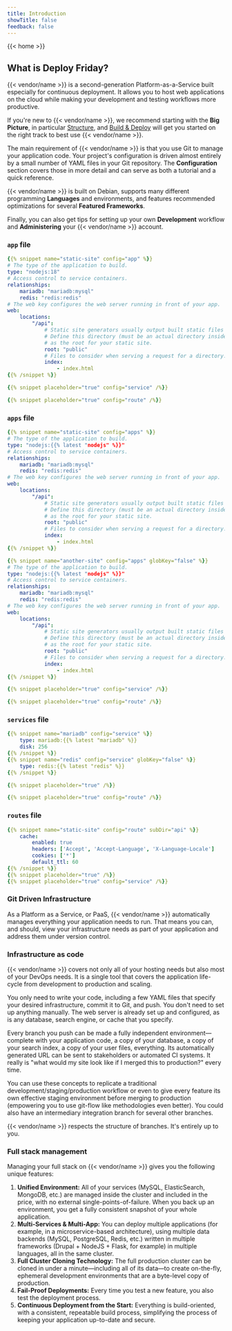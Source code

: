 ```yaml
---
title: Introduction
showTitle: false
feedback: false
---
```


{{< home >}}

## What is Deploy Friday?

{{< vendor/name >}} is a second-generation Platform-as-a-Service built especially for continuous deployment.
It allows you to host web applications on the cloud while making your development and testing workflows more productive.

If you're new to {{< vendor/name >}}, we recommend starting with the **Big Picture**, in particular [Structure](/overview/structure.md), and [Build & Deploy](/overview/build-deploy.md) will get you started on the right track to best use {{< vendor/name >}}.

The main requirement of {{< vendor/name >}} is that you use Git to manage your application code.
Your project's configuration is driven almost entirely by a small number of YAML files in your Git repository.
The **Configuration** section covers those in more detail and can serve as both a tutorial and a quick reference.

{{< vendor/name >}} is built on Debian, supports many different programming **Languages** and environments,
and features recommended optimizations for several **Featured Frameworks**.

Finally, you can also get tips for setting up your own **Development** workflow and **Administering** your {{< vendor/name >}} account.

### `app` file

```yaml {configFile="app"}
{{% snippet name="static-site" config="app" %}}
# The type of the application to build.
type: "nodejs:18"
# Access control to service containers.
relationships:
    mariadb: "mariadb:mysql"
    redis: "redis:redis"
# The web key configures the web server running in front of your app.
web:
    locations:
        "/api": 
            # Static site generators usually output built static files to a specific directory.
            # Define this directory (must be an actual directory inside the root directory of your app)
            # as the root for your static site.
            root: "public"
            # Files to consider when serving a request for a directory.
            index:
                - index.html
{{% /snippet %}}

{{% snippet placeholder="true" config="service" /%}}

{{% snippet placeholder="true" config="route" /%}}
```

### `apps` file

```yaml {configFile="apps"}
{{% snippet name="static-site" config="apps" %}}
# The type of the application to build.
type: "nodejs:{{% latest "nodejs" %}}"
# Access control to service containers.
relationships:
    mariadb: "mariadb:mysql"
    redis: "redis:redis"
# The web key configures the web server running in front of your app.
web:
    locations:
        "/api": 
            # Static site generators usually output built static files to a specific directory.
            # Define this directory (must be an actual directory inside the root directory of your app)
            # as the root for your static site.
            root: "public"
            # Files to consider when serving a request for a directory.
            index:
                - index.html
{{% /snippet %}}

{{% snippet name="another-site" config="apps" globKey="false" %}}
# The type of the application to build.
type: "nodejs:{{% latest "nodejs" %}}"
# Access control to service containers.
relationships:
    mariadb: "mariadb:mysql"
    redis: "redis:redis"
# The web key configures the web server running in front of your app.
web:
    locations:
        "/api": 
            # Static site generators usually output built static files to a specific directory.
            # Define this directory (must be an actual directory inside the root directory of your app)
            # as the root for your static site.
            root: "public"
            # Files to consider when serving a request for a directory.
            index:
                - index.html
{{% /snippet %}}

{{% snippet placeholder="true" config="service" /%}}

{{% snippet placeholder="true" config="route" /%}}
```

### `services` file


```yaml {configFile="services"}
{{% snippet name="mariadb" config="service" %}}
    type: mariadb:{{% latest "mariadb" %}}
    disk: 256
{{% /snippet %}}
{{% snippet name="redis" config="service" globKey="false" %}}
    type: redis:{{% latest "redis" %}}
{{% /snippet %}}

{{% snippet placeholder="true" /%}}

{{% snippet placeholder="true" config="route" /%}}
```

### `routes` file

```yaml {configFile="routes"}
{{% snippet name="static-site" config="route" subDir="api" %}}
    cache:
        enabled: true
        headers: ['Accept', 'Accept-Language', 'X-Language-Locale']
        cookies: ['*']
        default_ttl: 60
{{% /snippet %}}
{{% snippet placeholder="true" /%}}
{{% snippet placeholder="true" config="service" /%}}
```

### Git Driven Infrastructure

As a Platform as a Service, or PaaS, {{< vendor/name >}} automatically manages everything your application needs to run.
That means you can, and should, view your infrastructure needs as part of your application and address them under version control.

### Infrastructure as code

{{< vendor/name >}} covers not only all of your hosting needs but also most of your DevOps needs. It is a single tool that covers the application life-cycle from development to production and scaling.

You only need to write your code, including a few YAML files that specify your desired infrastructure, commit it to Git, and push.
You don't need to set up anything manually. The web server is already set up and configured, as is any database, search engine, or cache that you specify.

Every branch you push can be made a fully independent environment&mdash;complete with your application code, a copy of your database, a copy of your search index, a copy of your user files, everything.
Its automatically generated URL can be sent to stakeholders or automated CI systems.
It really is "what would my site look like if I merged this to production?" every time.

You can use these concepts to replicate a traditional development/staging/production workflow or even to give every feature its own effective staging environment before merging to production (empowering you to use git-flow like methodologies even better). You could also have an intermediary integration branch for several other branches.

{{< vendor/name >}} respects the structure of branches. It's entirely up to you.

### Full stack management

Managing your full stack on {{< vendor/name >}} gives you the following unique features:

1. **Unified Environment:** All of your services (MySQL, ElasticSearch, MongoDB, etc.) are managed inside the cluster and included in the price, with no external single-points-of-failure. When you back up an environment, you get a fully consistent snapshot of your whole application.
2. **Multi-Services & Multi-App:** You can deploy multiple applications (for example, in a microservice-based architecture), using multiple data backends (MySQL, PostgreSQL, Redis, etc.) written in multiple frameworks (Drupal + NodeJS + Flask, for example) in multiple languages, all in the same cluster.
3. **Full Cluster Cloning Technology:** The full production cluster can be cloned in under a minute&mdash;including all of its data&mdash;to create on-the-fly, ephemeral development environments that are a byte-level copy of production.
4. **Fail-Proof Deployments:** Every time you test a new feature, you also test the deployment process.
5. **Continuous Deployment from the Start:** Everything is build-oriented, with a consistent, repeatable build process, simplifying the process of keeping your application up-to-date and secure.
